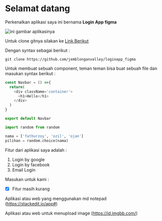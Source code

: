 # Selamat datang

Perkenalkan aplikasi saya ini bernama
**Login App figma**

![ini gambar aplikasinya](https://picsum.photos/seed/150/300)

Untuk clone gitnya silakan ke 
[Link Berikut](https://jvalleyschool.com)

Dengan syntax sebagai berikut :
```
git clone https://github.com/jemblonganvalley/loginapp_figma
```

Untuk membuat sebuah component, teman teman bisa buat sebuah file dan masukan syntax berikut :

```javascript
const Navbar = () =>{
  return(
    <div className='container'>
      <h1>Hello</h1>
    </div>
  )
}

export default Navbar
```

```python
import random from random

nama = ['fathurzoy', 'ozil', 'ojan']
pilihan = random.choice(nama)
```

Fitur dari aplikasi saya adalah :
1. Login by google
2. Login by facebook
3. Email Login

Masukan untuk kami :
- [x] Fitur masih kurang


Aplikasi atau web yang menggunakan md notepad
(https://stackedit.io/app#)

Aplikasi atau web untuk menupload image 
(https://id.imgbb.com/)